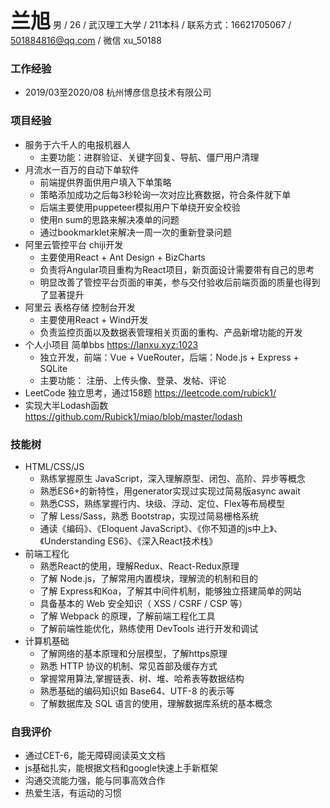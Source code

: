  <font size='6'><b>兰旭</b></font> 男 / 26 / 武汉理工大学 / 211本科 / 
 联系方式：16621705067 / 501884816@qq.com / 微信 xu_50188
 

### 工作经验
* 2019/03至2020/08 杭州博彦信息技术有限公司
  
### 项目经验
* 服务于六千人的电报机器人
  * 主要功能：进群验证、关键字回复、导航、僵尸用户清理
* 月流水一百万的自动下单软件
  * 前端提供界面供用户填入下单策略
  * 策略添加成功之后每3秒轮询一次对应比赛数据，符合条件就下单
  * 后端主要使用puppeteer模拟用户下单绕开安全校验
  * 使用n sum的思路来解决凑单的问题
  * 通过bookmarklet来解决一周一次的重新登录问题
* 阿里云管控平台 chiji开发
  * 主要使用React + Ant Design + BizCharts
  * 负责将Angular项目重构为React项目，新页面设计需要带有自己的思考
  * 明显改善了管控平台页面的审美，参与交付验收后前端页面的质量也得到了显著提升
* 阿里云 表格存储 控制台开发
  * 主要使用React + Wind开发
  * 负责监控页面以及数据表管理相关页面的重构、产品新增功能的开发
* 个人小项目 简单bbs https://lanxu.xyz:1023
  * 独立开发，前端：Vue + VueRouter，后端：Node.js + Express + SQLite
  * 主要功能： 注册、上传头像、登录、发帖、评论
* LeetCode 独立思考，通过158题  https://leetcode.com/rubick1/
* 实现大半Lodash函数 https://github.com/Rubick1/miao/blob/master/lodash

### 技能树
* HTML/CSS/JS 
  * 熟练掌握原生 JavaScript，深入理解原型、闭包、高阶、异步等概念 
  * 熟悉ES6+的新特性，用generator实现过实现过简易版async await 
  * 熟悉CSS，熟练掌握行内、块级、浮动、定位、Flex等布局模型 
  * 了解 Less/Sass，熟悉 Bootstrap，实现过简易栅格系统 
  * 通读《编码》、《Eloquent JavaScript》、《你不知道的js中上》、《Understanding ES6》、《深入React技术栈》
* 前端工程化
  * 熟悉React的使用，理解Redux、React-Redux原理
  * 了解 Node.js，了解常用内置模块，理解流的机制和目的
  * 了解 Express和Koa，了解其中间件机制，能够独立搭建简单的网站
  * 具备基本的 Web 安全知识（ XSS / CSRF / CSP 等）
  * 了解 Webpack 的原理，了解前端工程化工具
  * 了解前端性能优化，熟练使用 DevTools 进行开发和调试
* 计算机基础
  * 了解网络的基本原理和分层模型，了解https原理
  * 熟悉 HTTP 协议的机制、常见首部及缓存方式
  * 掌握常用算法,掌握链表、树、堆、哈希表等数据结构
  * 熟悉基础的编码知识如 Base64、UTF-8 的表示等
  * 了解数据库及 SQL 语言的使用，理解数据库系统的基本概念 

### 自我评价

  * 通过CET-6，能无障碍阅读英文文档
  * js基础扎实，能根据文档和google快速上手新框架
  * 沟通交流能力强，能与同事高效合作
  * 热爱生活，有运动的习惯
 

